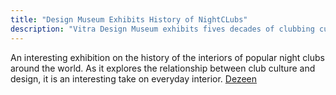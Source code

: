 ```yaml
---
title: "Design Museum Exhibits History of NightCLubs"
description: "Vitra Design Museum exhibits fives decades of clubbing culture in Night Fever exhibit"
---
```


An interesting exhibition on the history of the interiors of popular night clubs around the world. As it explores the relationship between
club culture and design, it is an interesting take on everyday interior.
[Dezeen](https://www.dezeen.com/2018/03/17/vitra-design-museum-night-fever-exhibition-clubbing-culture/)

